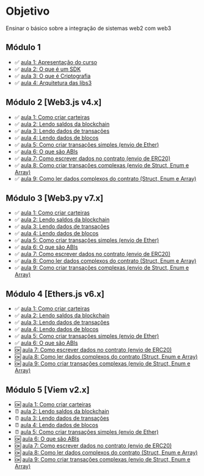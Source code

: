 # Objetivo

Ensinar o básico sobre a integração de sistemas web2 com web3

## Módulo 1

- ✅ [aula 1: Apresentação do curso](mod1/aula1/roteiro.md)
- ✅ [aula 2: O que é um SDK](mod1/aula2/roteiro.md)
- ✅ [aula 3: O que é Criptografia](mod1/aula3/roteiro.md)
- ✅ [aula 4: Arquitetura das libs3](mod1/aula4/roteiro.md)

## Módulo 2 [Web3.js v4.x]

- ✅ [aula 1: Como criar carteiras](mod2/aula1/roteiro.md)
- ✅ [aula 2: Lendo saldos da blockchain](mod2/aula3/roteiro.md)
- ✅ [aula 3: Lendo dados de transações](mod2/aula4/roteiro.md)
- ✅ [aula 4: Lendo dados de blocos](mod2/aula5/roteiro.md)
- ✅ [aula 5: Como criar transações simples (envio de Ether)](mod2/aula6/roteiro.md)
- ✅ [aula 6: O que são ABIs](mod2/aula7/roteiro.md)
- ✅ [aula 7: Como escrever dados no contrato (envio de ERC20)](mod2/aula11/roteiro.md)
- ✅ [aula 8: Como criar transações complexas (envio de Struct, Enum e Array)](mod2/aula12/roteiro.md)
- ✅ [aula 9: Como ler dados complexos do contrato (Struct, Enum e Array)](mod2/aula10/roteiro.md)

## Módulo 3 [Web3.py v7.x]

- ✅ [aula 1: Como criar carteiras](mod2/aula1/roteiro.md)
- ✅ [aula 2: Lendo saldos da blockchain](mod2/aula3/roteiro.md)
- ✅ [aula 3: Lendo dados de transações](mod2/aula4/roteiro.md)
- ✅ [aula 4: Lendo dados de blocos](mod2/aula5/roteiro.md)
- ✅ [aula 5: Como criar transações simples (envio de Ether)](mod2/aula6/roteiro.md)
- ✅ [aula 6: O que são ABIs](mod2/aula7/roteiro.md)
- ✅ [aula 7: Como escrever dados no contrato (envio de ERC20)](mod2/aula11/roteiro.md)
- ✅ [aula 8: Como ler dados complexos do contrato (Struct, Enum e Array)](mod2/aula10/roteiro.md)
- ✅ [aula 9: Como criar transações complexas (envio de Struct, Enum e Array)](mod2/aula12/roteiro.md)

## Módulo 4 [Ethers.js v6.x]

- ✅ [aula 1: Como criar carteiras](mod2/aula1/roteiro.md)
- ✅ [aula 2: Lendo saldos da blockchain](mod2/aula3/roteiro.md)
- ✅ [aula 3: Lendo dados de transações](mod2/aula4/roteiro.md)
- ✅ [aula 4: Lendo dados de blocos](mod2/aula5/roteiro.md)
- ✅ [aula 5: Como criar transações simples (envio de Ether)](mod2/aula6/roteiro.md)
- ✅ [aula 6: O que são ABIs](mod2/aula7/roteiro.md)
- 🆗 [aula 7: Como escrever dados no contrato (envio de ERC20)](mod2/aula11/roteiro.md)
- 🆗 [aula 8: Como ler dados complexos do contrato (Struct, Enum e Array)](mod2/aula10/roteiro.md)
- 🆗 [aula 9: Como criar transações complexas (envio de Struct, Enum e Array)](mod2/aula12/roteiro.md)

## Módulo 5 [Viem v2.x]

- 🆗 [aula 1: Como criar carteiras](mod2/aula1/roteiro.md)
- ⏰ [aula 2: Lendo saldos da blockchain](mod2/aula3/roteiro.md)
- ⏰ [aula 3: Lendo dados de transações](mod2/aula4/roteiro.md)
- ⏰ [aula 4: Lendo dados de blocos](mod2/aula5/roteiro.md)
- ⏰ [aula 5: Como criar transações simples (envio de Ether)](mod2/aula6/roteiro.md)
- 🆗 [aula 6: O que são ABIs](mod2/aula7/roteiro.md)
- 🆗 [aula 7: Como escrever dados no contrato (envio de ERC20)](mod2/aula11/roteiro.md)
- 🆗 [aula 8: Como ler dados complexos do contrato (Struct, Enum e Array)](mod2/aula10/roteiro.md)
- 🆗 [aula 9: Como criar transações complexas (envio de Struct, Enum e Array)](mod2/aula12/roteiro.md)
